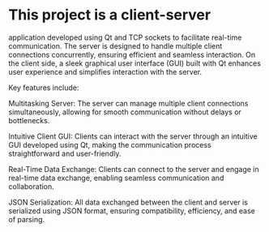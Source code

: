 <h1>This project is a client-server</h1>

application developed using Qt and TCP sockets to facilitate real-time communication. 
The server is designed to handle multiple client connections concurrently, ensuring efficient and seamless interaction. 
On the client side, a sleek graphical user interface (GUI) built with Qt enhances user experience and simplifies interaction with the server.

Key features include:

Multitasking Server: The server can manage multiple client connections simultaneously, allowing for smooth communication without delays or bottlenecks.

Intuitive Client GUI: Clients can interact with the server through an intuitive GUI developed using Qt, making the communication process straightforward and user-friendly.

Real-Time Data Exchange: Clients can connect to the server and engage in real-time data exchange, enabling seamless communication and collaboration.

JSON Serialization: All data exchanged between the client and server is serialized using JSON format, ensuring compatibility, efficiency, and ease of parsing.
